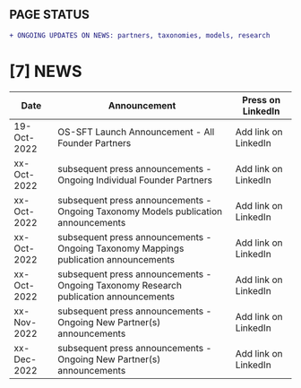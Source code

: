 ## **PAGE STATUS**
```diff 
+ ONGOING UPDATES ON NEWS: partners, taxonomies, models, research 
```

# [7] NEWS

| Date  | Announcement | Press on LinkedIn |
| ------------- | ------------- | -------------- |
| 19-Oct-2022  | OS-SFT Launch Announcement - All Founder Partners | Add link on LinkedIn |
| xx-Oct-2022  | subsequent press announcements - Ongoing Individual Founder Partners | Add link on LinkedIn |
| xx-Oct-2022  | subsequent press announcements - Ongoing Taxonomy Models publication announcements | Add link on LinkedIn |
| xx-Oct-2022  | subsequent press announcements - Ongoing Taxonomy Mappings publication announcements | Add link on LinkedIn |
| xx-Oct-2022  | subsequent press announcements - Ongoing Taxonomy Research publication announcements | Add link on LinkedIn |
| xx-Nov-2022  | subsequent press announcements - Ongoing New Partner(s) announcements | Add link on LinkedIn |
| xx-Dec-2022  | subsequent press announcements - Ongoing New Partner(s) announcements | Add link on LinkedIn |
